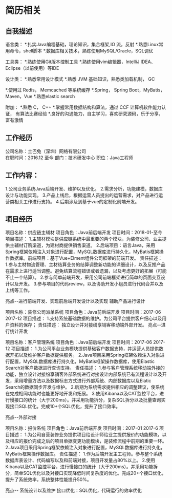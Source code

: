 # 简历相关
##

## 自我描述
语言类：
*.扎实Java编程基础，理论知识，集合框架,IO 流，反射
*.熟悉Linux常用命令，shell脚本
*.数据库相关技术，熟练使用MySQL/Oracle，SQL调优

工具类：
*.熟练使用Git版本控制工具
*.熟练使用vim编辑器，IntelliJ IDEA、Eclipse（以前使用）等IDE

设计类：
*.熟悉常用设计模式
*.熟悉 JVM 基础知识，熟悉类加载机制， GC

*.使用过 Redis， Memcached 等系统缓存
*.Spring， Spring Boot，MyBatis，Maven，Vue
*.熟悉elastic search

附加：
*.熟悉 C， C++
*.掌握常用数据结构和算法，通过 CCF 计算机软件能力认证， 有算法比赛经验
*.良好的沟通能力，自主学习，喜欢研究源码，乐于分享，富有激情

## 工作经历
公司名称：土巴兔（深圳）网络有限公司  
在职时间：2016.12 至今
部门：技术研发中心 
职位：Java工程师
## 工作内容：
1.公司业务系统Java后端开发、维护以及优化。
2.需求分析，功能建模，数据库设计与功能实现。
3.产品上线后，根据运营人员提出的运营需求，对产品进行运营类相关工作进行支持。
4.后期涉及到基于vue的定制化前端开发。

## 项目经历
项目名称：供应链主辅材
项目角色：Java前后端开发
项目时间：2018-01-至今
项目描述：
1.主辅材模块是供应链系统中最重要的两个模块，为装修公司、业主提供主辅材订购渠道，为建材商提供销售渠道。
2.后端项目：语言Java，采用Spring框架依赖注入对象进行配置，MySQL数据库进行持久化，MyBatis框架操作数据库。前端项目：基于Vue+Elment组件公司框架的前端开发。
责任描述：
1.参与主材物流管理、主材结算业务的结算调整新功能的详细设计，以及反推产品在需求上进行适当调整。避免结算流程错误或者遗漏，以及考虑更好的拓展（可能不止一个结算）。
2.参与简单前端开发，采用公司前端框架进行简单的页面交互设计以及开发。
3.参与项目的代码review，以及协助开发小组员进行代码合并以及上线等工作。


亮点--进行前端开发、实现前后端开发设计以及实现
辅助产品进行设计


项目名称：装修公司派单系统
项目角色：Java前后端开发
项目时间：2017-06 2017-12
项目描述：
1.支持系统基础数据的维护。为公司平台提供客户细心以及用户资料的保存；
责任描述：
独立设计并对接纷享销客移动端外部开发。
亮点--进行统计开发


项目名称：客户管理系统
项目角色：Java前后端开发
项目时间：2017-06 2017-12
项目描述：
1.为公司平台业务模块提供基础客户数据支持，并运营人员提供数据开拓以及维护客户数据提供服务。
2.Java项目采用Spring框架依赖注入对象进行配置，MySQL数据库进行持久化，MyBatis框架操作数据库，使用Elastic Search对客户数据进行查询支持。
责任描述：
1.参与客户管理系统移动端外接的功能，独立设计对接纷享销客外部系统进行对接设计内部系统已有流程设计以及开发，采用增量方法以及数据标志方式进行外部系统、内部数据库以及Elatic Search的数据同步开发与维护。
2.后期为系统需求提供相应的调整建议，使系统在完成相同功能时也能更好地开发和拓展。
3.使用Kibana以及CAT监控平台，进行慢接口的统计（大于200ms）。并采用功能拆分，复杂SQL拆分以及批量查询实现接口SQL优化。完成10+个SQL优化，提升了接口效率。

亮点--外部对接

项目名称：报价系统
项目角色：Java前后端开发
项目时间：2017-01 2017-6
项目描述：
1.为公司自营装修业务提供项目给设计师给业主提供报价的功能模块，以及相应的报价完成之后的项目单据变更功能模块，是装修流程中前期的重要一环。
2.Java项目采用Spring框架依赖注入对象进行配置，MySQL数据库进行持久化，MyBatis框架操作数据库。
责任描述：
1.作为后端开发主工程师。参与整个系统数据库表设计、代码编写以及和前端对接，项目开发量占80%以上。
2.使用Kibana以及CAT监控平台，进行慢接口的统计（大于200ms）。并采用功能拆分，简单SQL优化以及对接口实现降低时间复杂度的优化。完成20+个接口优化，提升了系统效率，系统整体性能提升50%。

亮点--
系统设计以及维护
接口优化：SQL优化，代码运行的效率优化

